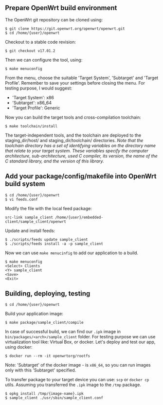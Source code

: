 ## Prepare OpenWrt build environment

The OpenWrt git repository can be cloned using:

    $ git clone https://git.openwrt.org/openwrt/openwrt.git
    $ cd /home/{user}/openwrt
    
Checkout to a stable code revision:

    $ git checkout v17.01.2
    
Then we can configure the tool, using:
    
    $ make menuconfig
    
From the menu, choose the suitable 'Target System', 'Subtarget' and 'Target Profile'.
Remember to save your settings before closing the menu.
For testing purpose, I would suggest: 
- 'Target System': x86
- 'Subtarget': x86_64
- 'Target Profile': Generic

Now you can build the target tools and cross-compilation toolchain:

    $ make toolchain/install
    
The target-independent tools, and the toolchain are deployed to the staging_dir/host/ and staging_dir/toolchain/ directories.
_Note that the toolchain directory has a set of identifying variables on the directory name that relate to your target system. These variables specify the computer architecture, sub-architecture, used C compiler, its version, the name of the C standard library, and the version of this library._

## Add your package/config/makefile into OpenWrt build system
    
    $ cd /home/{user}/openwrt
    $ vi feeds.conf
    
Modify the file with the local feed package:

    src-link sample_client /home/{user}/embedded-client/sample_client/openwrt
    
Update and install feeds:

    $ ./scripts/feeds update sample_client
    $ ./scripts/feeds install -a -p sample_client
    
Now we can use `make menucinfig` to add our application to a build.
    
    $ make menuconfig
    <Select> Clients
    <Y> sample_client
    <Save>
    <Exit>
    
## Building, deploying, testing

    $ cd /home/{user}/openwrt
    
Build your application image:
    
    $ make package/sample_client/compile
    
In case of successful build, we can find our `.ipk` image in `bin/packages/<arch>/sample_client` folder.
For testing purpose we can use virtualization tool like: Virtual Box, or docker.
Let's deploy and test our app, using docker:

    $ docker run --rm -it openwrtorg/rootfs

Note: 'Subtarget' of the docker image - is `x86_64`, so you can run images only with this 'Subtarget' specified.

To transfer package to your target device you can use: `scp` or `docker cp` utils.
Assuming you transferred the `.ipk` image to the `/tmp` package.

    $ opkg install /tmp/{image-name}.ipk
    $ sample_client ./usr/sbin/sample_client.conf
